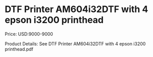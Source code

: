 # DTF Printer AM604i32DTF with 4 epson i3200 printhead

Price: USD:9000-9000

Product Details: See DTF Printer AM604i32DTF with 4 epson i3200 printhead.pdf